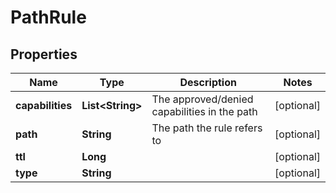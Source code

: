 

# PathRule

## Properties

Name | Type | Description | Notes
------------ | ------------- | ------------- | -------------
**capabilities** | **List&lt;String&gt;** | The approved/denied capabilities in the path |  [optional]
**path** | **String** | The path the rule refers to |  [optional]
**ttl** | **Long** |  |  [optional]
**type** | **String** |  |  [optional]



